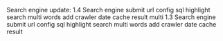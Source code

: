 Search engine
update:
1.4
Search engine submit url config sql highlight search multi words add crawler date cache result multi
1.3
Search engine submit url config sql highlight search multi words add crawler date cache result
